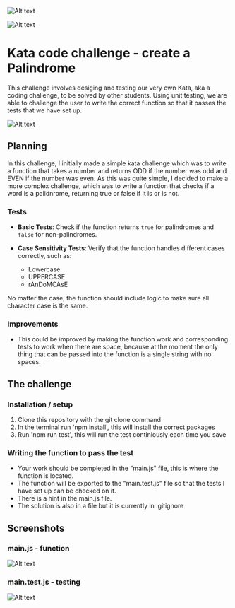 ![Alt text](https://www.englishclub.com/efl/wp-content/uploads/2013/11/palindrome.png)

![Alt text](https://cdn.mos.cms.futurecdn.net/wJ4s9FFL6FdxAoKixtr4FS.jpg)


# Kata code challenge - create a Palindrome

This challenge involves desiging and testing our very own Kata, aka a coding challenge, to be solved by other students. Using unit testing, we are able to challenge the user to write the correct function so that it passes the tests that we have set up.

![Alt text](https://snipboard.io/8VY4DG.jpg)

## Planning

In this challenge, I initially made a simple kata challenge which was to write a function that takes a number and returns ODD if the number was odd and EVEN if the number was even. As this was quite simple, I decided to make a more complex challenge, which was to write a function that checks if a word is a palidnrome, returning true or false if it is or is not.

### Tests

- **Basic Tests**: Check if the function returns `true` for palindromes and `false` for non-palindromes.

- **Case Sensitivity Tests**: Verify that the function handles different cases correctly, such as:
  - Lowercase
  - UPPERCASE
  - rAnDoMCAsE

No matter the case, the function should include logic to make sure all character case is the same.

### Improvements
- This could be improved by making the function work and corresponding tests to work when there are space, because at the moment the only thing that can be passed into the function is a single string with no spaces.


## The challenge

### Installation / setup

1. Clone this repository with the git clone command
2. In the terminal run 'npm install', this will install the correct packages
3. Run 'npm run test', this will run the test continiously each time you save

### Writing the function to pass the test

- Your work should be completed in the "main.js" file, this is where the function is located.
- The function will be exported to the "main.test.js" file so that the tests I have set up can be checked on it.
- There is a hint in the main.js file.
- The solution is also in a file but it is currently in .gitignore


## Screenshots
### main.js - function
![Alt text](https://snipboard.io/WZCLfU.jpg)


### main.test.js - testing 
![Alt text](https://snipboard.io/OirR9s.jpg)



